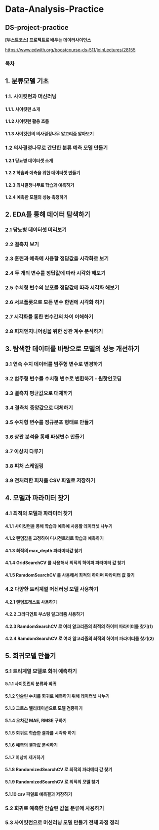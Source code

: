 # Data-Analysis-Practice
## DS-project-practice

**[부스트코스] 프로젝트로 배우는 데이터사이언스**

https://www.edwith.org/boostcourse-ds-511/joinLectures/28155

### 목차

## 1. 분류모델 기초
### 1.1. 사이킷런과 머신러닝
#### 1.1.1. 사이킷런 소개
#### 1.1.2 사이킷런 활용 흐름
#### 1.1.3 사이킷런의 의사결정나무 알고리즘 알아보기
### 1.2 의사결정나무로 간단한 분류 예측 모델 만들기
#### 1.2.1 당뇨병 데이터셋 소개
#### 1.2.2 학습과 예측을 위한 데이터셋 만들기
#### 1.2.3 의사결정나무로 학습과 예측하기
#### 1.2.4 예측한 모델의 성능 측정하기

## 2. EDA를 통해 데이터 탐색하기
### 2.1 당뇨병 데이터셋 미리보기
### 2.2 결측치 보기
### 2.3 훈련과 예측에 사용할 정답값을 시각화로 보기
### 2.4 두 개의 변수를 정답값에 따라 시각화 해보기
### 2.5 수치형 변수의 분포를 정답값에 따라 시각화 해보기
### 2.6 서브플롯으로 모든 변수 한번에 시각화 하기
### 2.7 시각화를 통한 변수간의 차이 이해하기
### 2.8 피처엔지니어링을 위한 상관 계수 분석하기

## 3. 탐색한 데이터를 바탕으로 모델의 성능 개선하기
### 3.1 연속 수치 데이터를 범주형 변수로 변경하기
### 3.2 범주형 변수를 수치형 변수로 변환하기 - 원핫인코딩
### 3.3 결측치 평균값으로 대체하기
### 3.4 결측치 중앙값으로 대체하기
### 3.5 수치형 변수를 정규분포 형태로 만들기
### 3.6 상관 분석을 통해 파생변수 만들기
### 3.7 이상치 다루기
### 3.8 피처 스케일링
### 3.9 전처리한 피처를 CSV 파일로 저장하기

## 4. 모델과 파라미터 찾기
### 4.1 최적의 모델과 파라미터 찾기
#### 4.1.1 사이킷런을 통해 학습과 예측에 사용할 데이터셋 나누기
#### 4.1.2 랜덤값을 고정하여 디시전트리로 학습과 예측하기
#### 4.1.3 최적의 max_depth 파라미터값 찾기
#### 4.1.4 GridSearchCV 를 사용해서 최적의 하이퍼 파라미터 값 찾기
#### 4.1.5 RamdomSearchCV 를 사용해서 최적의 하이퍼 파라미터 값 찾기
### 4.2 다양한 트리계열 머신러닝 모델 사용하기
#### 4.2.1 랜덤포레스트 사용하기
#### 4.2.2 그라디언트 부스팅 알고리즘 사용하기
#### 4.2.3 RamdomSearchCV 로 여러 알고리즘의 최적의 하이퍼 파라미터를 찾기(1)
#### 4.2.4 RamdomSearchCV 로 여러 알고리즘의 최적의 하이퍼 파라미터를 찾기(2)

## 5. 회귀모델 만들기
### 5.1 트리계열 모델로 회귀 예측하기
#### 5.1.1 사이킷런의 분류와 회귀
#### 5.1.2 인슐린 수치를 회귀로 예측하기 위해 데이터셋 나누기
#### 5.1.3 크로스 밸리데이션으로 모델 검증하기
#### 5.1.4 오차값 MAE, RMSE 구하기
#### 5.1.5 회귀로 학습한 결과를 시각화 하기
#### 5.1.6 예측의 결과값 분석하기
#### 5.1.7 이상치 제거하기
#### 5.1.8 RandomizedSearchCV 로 최적의 파라메터 값 찾기
#### 5.1.9 RandomizedSearchCV 로 최적의 모델 찾기
#### 5.1.10 csv 파일로 예측결과 저장하기
### 5.2 회귀로 예측한 인슐린 값을 분류에 사용하기
### 5.3 사이킷런으로 머신러닝 모델 만들기 전체 과정 정리
